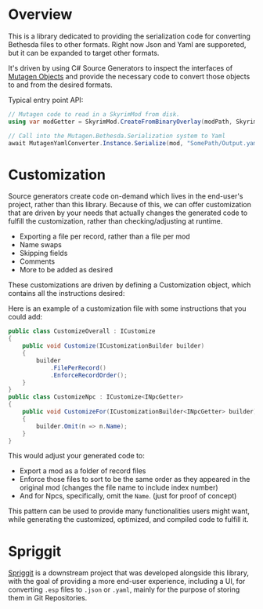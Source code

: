 # Overview
This is a library dedicated to providing the serialization code for converting Bethesda files to other formats.
Right now Json and Yaml are supporeted, but it can be expanded to target other formats.

It's driven by using C# Source Generators to inspect the interfaces of [Mutagen Objects](https://github.com/Mutagen-Modding/Mutagen) and provide the necessary code to convert those objects to and from the desired formats.

Typical entry point API:
```cs
// Mutagen code to read in a SkyrimMod from disk.
using var modGetter = SkyrimMod.CreateFromBinaryOverlay(modPath, SkyrimRelease.SkyrimSE);

// Call into the Mutagen.Bethesda.Serialization system to Yaml
await MutagenYamlConverter.Instance.Serialize(mod, "SomePath/Output.yaml");
```

# Customization
Source generators create code on-demand which lives in the end-user's project, rather than this library.   Because of this, we can offer customization that are driven by your needs that actually changes the generated code to fulfill the customization, rather than checking/adjusting at runtime.
- Exporting a file per record, rather than a file per mod
- Name swaps
- Skipping fields
- Comments
- More to be added as desired

These customizations are driven by defining a Customization object, which contains all the instructions desired:

Here is an example of a customization file with some instructions that you could add:
```cs
public class CustomizeOverall : ICustomize
{
    public void Customize(ICustomizationBuilder builder)
    {
        builder
            .FilePerRecord()
            .EnforceRecordOrder();
    }
}
public class CustomizeNpc : ICustomize<INpcGetter>
{
    public void CustomizeFor(ICustomizationBuilder<INpcGetter> builder)
    {
        builder.Omit(n => n.Name);
    }
}
```
This would adjust your generated code to:
- Export a mod as a folder of record files
- Enforce those files to sort to be the same order as they appeared in the original mod (changes the file name to include index number)
- And for Npcs, specifically, omit the `Name`.  (just for proof of concept)

This pattern can be used to provide many functionalities users might want, while generating the customized, optimized, and compiled code to fulfill it.

# Spriggit
[Spriggit](https://github.com/Mutagen-Modding/Spriggit) is a downstream project that was developed alongside this library, with the goal of providing a more end-user experience, including a UI, for converting `.esp` files to `.json` or `.yaml`, mainly for the purpose of storing them in Git Repositories.
